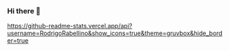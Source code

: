 ### Hi there 👋 

<!--
**RodrigoRabellino/RodrigoRabellino** is a ✨ _special_ ✨ repository because its `README.md` (this file) appears on your GitHub profile.

Here are some ideas to get you started:

- 🔭 I’m currently working on ...
- 🌱 I’m currently learning ...
- 👯 I’m looking to collaborate on ...
- 🤔 I’m looking for help with ...
- 💬 Ask me about ...
- 📫 How to reach me: ...
- 😄 Pronouns: ...
- ⚡ Fun fact: ...
-->

https://github-readme-stats.vercel.app/api?username=RodrigoRabellino&show_icons=true&theme=gruvbox&hide_border=true
